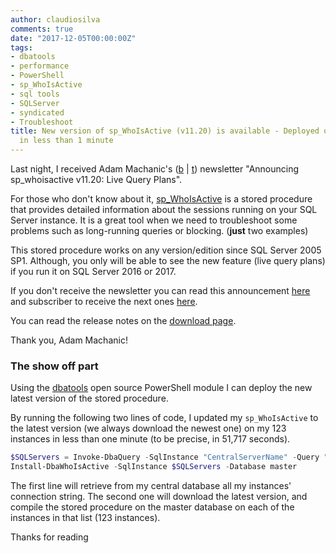 ```yaml
---
author: claudiosilva
comments: true
date: "2017-12-05T00:00:00Z"
tags:
- dbatools
- performance
- PowerShell
- sp_WhoIsActive
- sql tools
- SQLServer
- syndicated
- Troubleshoot
title: New version of sp_WhoIsActive (v11.20) is available - Deployed on 123 instances
  in less than 1 minute
---
```

Last night, I received Adam Machanic's (<a href="http://dataeducation.com" target="_blank" rel="noopener">b</a> \| <a href="https://twitter.com/AdamMachanic" target="_blank" rel="noopener">t</a>) newsletter "Announcing sp_whoisactive v11.20: Live Query Plans".

For those who don't know about it, <a href="http://whoisactive.com" target="_blank" rel="noopener">sp_WhoIsActive</a> is a stored procedure that provides detailed information about the sessions running on your SQL Server instance.
It is a great tool when we need to troubleshoot some problems such as long-running queries or blocking. (<strong>just</strong> two examples)

This stored procedure works on any version/edition since SQL Server 2005 SP1. Although, you only will be able to see the new feature (live query plans) if you run it on SQL Server 2016 or 2017.

If you don't receive the newsletter you can read this announcement <a href="http://mailchi.mp/535acca9903f/announcing-sp_whoisactive-v1120-live-query-plans" target="_blank" rel="noopener">here</a> and subscriber to receive the next ones <a href="http://whoisactive.com/downloads/" target="_blank" rel="noopener">here</a>.

You can read the release notes on the <a href="http://whoisactive.com/downloads/" target="_blank" rel="noopener">download page</a>.

Thank you, Adam Machanic!

### The show off part

Using the <a href="https://dbatools.io" target="_blank" rel="noopener">dbatools</a> open source PowerShell module I can deploy the new latest version of the stored procedure.

By running the following two lines of code, I updated my `sp_WhoIsActive` to the latest version (we always download the newest one) on my 123 instances in less than one minute (to be precise, in 51,717 seconds).

``` powershell
$SQLServers = Invoke-DbaQuery -SqlInstance "CentralServerName" -Query "SELECT InstanceConnection FROM CentralDB.dbo.Instances" | Select-Object -ExpandProperty InstanceConnection
Install-DbaWhoIsActive -SqlInstance $SQLServers -Database master
```

The first line will retrieve from my central database all my instances' connection string.
The second one will download the latest version, and compile the stored procedure on the master database on each of the instances in that list (123 instances).

Thanks for reading
